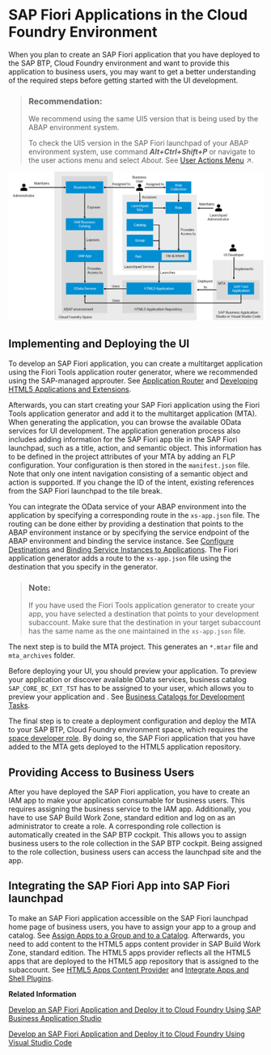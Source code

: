<!-- loioc954634cd3a94f83a3aab9593b9a0bbe -->

# SAP Fiori Applications in the Cloud Foundry Environment

When you plan to create an SAP Fiori application that you have deployed to the SAP BTP, Cloud Foundry environment and want to provide this application to business users, you may want to get a better understanding of the required steps before getting started with the UI development.

> ### Recommendation:  
> We recommend using the same UI5 version that is being used by the ABAP environment system.
> 
> To check the UI5 version in the SAP Fiori launchpad of your ABAP environment system, use command ***Alt+Ctrl+Shift+P*** or navigate to the user actions menu and select *About*. See [User Actions Menu](https://help.sap.com/viewer/fd8f9fda63fa4c7a92bb1d4b4ac5582c/Cloud/en-US/27834b1aacf344f38910686d8fb0eb0a.html "The user actions menu offers user-related options e.g. to open apps, to change the launchpad layout or to contact support.") :arrow_upper_right:.

![](images/HTML5_Application_Repository_14db524.png)



<a name="loioc954634cd3a94f83a3aab9593b9a0bbe__section_oph_cgp_ktb"/>

## Implementing and Deploying the UI

To develop an SAP Fiori application, you can create a multitarget application using the Fiori Tools application router generator, where we recommended using the SAP-managed approuter. See [Application Router](https://help.sap.com/docs/BTP/65de2977205c403bbc107264b8eccf4b/01c5f9ba7d6847aaaf069d153b981b51.html) and [Developing HTML5 Applications and Extensions](https://help.sap.com/docs/Portal_Service/ad4b9f0b14b0458cad9bd27bf435637d/c1b9d6facfc942e3bca664ae06387e9b.html).

Afterwards, you can start creating your SAP Fiori application using the Fiori Tools application generator and add it to the multitarget application \(MTA\). When generating the application, you can browse the available OData services for UI development. The application generation process also includes adding information for the SAP Fiori app tile in the SAP Fiori launchpad, such as a title, action, and semantic object. This information has to be defined in the project attributes of your MTA by adding an FLP configuration. Your configuration is then stored in the `manifest.json` file. Note that only one intent navigation consisting of a semantic object and action is supported. If you change the ID of the intent, existing references from the SAP Fiori launchpad to the tile break.

You can integrate the OData service of your ABAP environment into the application by specifying a corresponding route in the `xs-app.json` file. The routing can be done either by providing a destination that points to the ABAP environment instance or by specifying the service endpoint of the ABAP environment and binding the service instance. See [Configure Destinations](https://help.sap.com/docs/Portal_Service/ad4b9f0b14b0458cad9bd27bf435637d/fab4035652cb4fc48503c65dc841d335.html) and [Binding Service Instances to Applications](https://help.sap.com/docs/BTP/65de2977205c403bbc107264b8eccf4b/e98280a71f17413088f8a10838a1e4cc.html). The Fiori application generator adds a route to the `xs-app.json` file using the destination that you specify in the generator.

> ### Note:  
> If you have used the Fiori Tools application generator to create your app, you have selected a destination that points to your development subaccount. Make sure that the destination in your target subaccount has the same name as the one maintained in the `xs-app.json` file.

The next step is to build the MTA project. This generates an `*.mtar` file and `mta_archives` folder.

Before deploying your UI, you should preview your application. To preview your application or discover available OData services, business catalog `SAP_CORE_BC_EXT_TST` has to be assigned to your user, which allows you to preview your application and . See [Business Catalogs for Development Tasks](../50-administration-and-ops/business-catalogs-for-development-tasks-a9f4278.md).

The final step is to create a deployment configuration and deploy the MTA to your SAP BTP, Cloud Foundry environment space, which requires the [space developer role](https://help.sap.com/docs/BTP/65de2977205c403bbc107264b8eccf4b/967fc4e2b1314cf7afc7d7043b53e566.html?version=Cloud). By doing so, the SAP Fiori application that you have added to the MTA gets deployed to the HTML5 application repository.



<a name="loioc954634cd3a94f83a3aab9593b9a0bbe__section_qp1_vlw_ktb"/>

## Providing Access to Business Users

After you have deployed the SAP Fiori application, you have to create an IAM app to make your application consumable for business users. This requires assigning the business service to the IAM app. Additionally, you have to use SAP Build Work Zone, standard edition and log on as an administrator to create a role. A corresponding role collection is automatically created in the SAP BTP cockpit. This allows you to assign business users to the role collection in the SAP BTP cockpit. Being assigned to the role collection, business users can access the launchpad site and the app.



<a name="loioc954634cd3a94f83a3aab9593b9a0bbe__section_jrx_r2d_ltb"/>

## Integrating the SAP Fiori App into SAP Fiori launchpad

To make an SAP Fiori application accessible on the SAP Fiori launchpad home page of business users, you have to assign your app to a group and catalog. See [Assign Apps to a Group and to a Catalog](https://help.sap.com/docs/Launchpad_Service/8c8e1958338140699bd4811b37b82ece/6f60d52c7ebc4b698817d6dd45cb5899.html). Afterwards, you need to add content to the HTML5 apps content provider in SAP Build Work Zone, standard edition. The HTML5 apps provider reflects all the HTML5 apps that are deployed to the HTML5 app repository that is assigned to the subaccount. See [HTML5 Apps Content Provider](https://help.sap.com/docs/Launchpad_Service/8c8e1958338140699bd4811b37b82ece/ad2103e2fde342878bcf41a8ae8a0bd8.html) and [Integrate Apps and Shell Plugins](https://help.sap.com/docs/Launchpad_Service/8c8e1958338140699bd4811b37b82ece/60a0b39b56924da9b96b3a83ec9f0942.html).

**Related Information**  


[Develop an SAP Fiori Application and Deploy it to Cloud Foundry Using SAP Business Application Studio](develop-an-sap-fiori-application-and-deploy-it-to-cloud-foundry-using-sap-business-applic-2498cbf.md "Get an overview about how to create and deploy an SAP Fiori application to Cloud Foundry using SAP Business Application Studio.")

[Develop an SAP Fiori Application and Deploy it to Cloud Foundry Using Visual Studio Code](develop-an-sap-fiori-application-and-deploy-it-to-cloud-foundry-using-visual-studio-code-a064640.md "Get an overview about how to create and deploy an SAP Fiori application to Cloud Foundry using Visual Studio Code (VS Code).")

